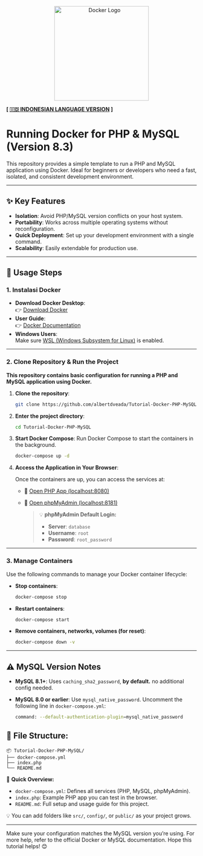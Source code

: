 <p align="center">
  <img src="https://www.docker.com/wp-content/uploads/2022/03/vertical-logo-monochromatic.png" alt="Docker Logo" width="250">
</p>

**[ [🇮🇩 INDONESIAN LANGUAGE VERSION](https://translate.google.com/translate?hl=&sl=en&tl=id&u=https://github.com/albertdveada/Tutorial-Docker-PHP-MySQL) ]**

# Running Docker for PHP & MySQL (Version 8.3)

This repository provides a simple template to run a PHP and MySQL application using Docker. Ideal for beginners or developers who need a fast, isolated, and consistent development environment.

---

## ✨ Key Features

- **Isolation**: Avoid PHP/MySQL version conflicts on your host system.
- **Portability**: Works across multiple operating systems without reconfiguration.
- **Quick Deployment**: Set up your development environment with a single command.
- **Scalability**: Easily extendable for production use.

---

## 🚀 Usage Steps

### 1. Instalasi Docker

- **Download Docker Desktop**:  
  👉 [Download Docker](https://www.docker.com/products/docker-desktop)  
- **User Guide**:  
  👉 [Docker Documentation](https://docs.docker.com/get-started)  
- **Windows Users**:  
  Make sure [WSL (Windows Subsystem for Linux)](https://learn.microsoft.com/en-us/windows/wsl/install) is enabled.

---

### 2. Clone Repository & Run the Project

**This repository contains basic configuration for running a PHP and MySQL application using Docker.**

1. **Clone the repository**:
   ```bash
   git clone https://github.com/albertdveada/Tutorial-Docker-PHP-MySQL.git
   
2. **Enter the project directory**:
   ```bash
   cd Tutorial-Docker-PHP-MySQL
   
3. **Start Docker Compose**:
    Run Docker Compose to start the containers in the background.
   ```bash
   docker-compose up -d
   
3. **Access the Application in Your Browser**:

   Once the containers are up, you can access the services at:
   - 🔗 [ Open PHP App (localhost:8080) ](http://localhost:8080)  
   - 🔗 [ Open phpMyAdmin (localhost:8181) ](http://localhost:8181)
   
   
      > 💡 **phpMyAdmin Default Login:**
      > - **Server**: `database`
      > - **Username**: `root`
      > - **Password**: `root_password`

---

### 3. Manage Containers

Use the following commands to manage your Docker container lifecycle:

- **Stop containers**:
  ```bash
  docker-compose stop
- **Restart containers**:
  ```bash
  docker-compose start
- **Remove containers, networks, volumes (for reset)**:
  ```bash
  docker-compose down -v

---

## ⚠️ MySQL Version Notes

- **MySQL 8.1+**: Uses `caching_sha2_password`, **by default.** no additional config needed.
- **MySQL 8.0 or earlier**: Use `mysql_native_password`. Uncomment the following line in `docker-compose.yml`:
  
  ```bash
  command: --default-authentication-plugin=mysql_native_password

## 📁 File Structure:
    📦 Tutorial-Docker-PHP-MySQL/
    ├── docker-compose.yml
    ├── index.php
    └── README.md
    
🔎 **Quick Overview:**
  - `docker-compose.yml`: Defines all services (PHP, MySQL, phpMyAdmin).
  - `index.php`: Example PHP app you can test in the browser.
  - `README.md`: Full setup and usage guide for this project.

💡 You can add folders like `src/`, `config/`, or `public/` as your project grows.

---
Make sure your configuration matches the MySQL version you’re using. For more help, refer to the official Docker or MySQL documentation.
Hope this tutorial helps! 😊
